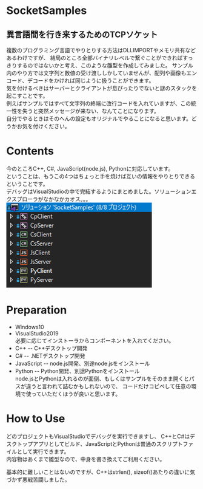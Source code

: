 # SocketSamples

## 異言語間を行き来するためのTCPソケット
複数のプログラミング言語でやりとりする方法はDLLIMPORTやメモリ共有などあるわけですが、
結局のところ全部バイナリレベルで繋ぐことができればすっきりするのではないかと考え、このような雛型を作成してみました。
サンプル内のやり方では文字列と数値の受け渡ししかしていませんが、配列や画像もエンコード、デコードをかければ同じように扱うことができます。  
気を付けるべきはサーバーとクライアントが息ぴったりでないと謎のスタックを起こすことです。  
例えばサンプルではすべて文字列の終端に改行コードを入れていますが、この統一性を失うと突然メッセージが来ない、なんてことになります。  
自分でやるときはそのへんの設定もオリジナルでやることになると思います。どうかお気を付けください。  
  
# Contents
今のところC++, C#, JavaScript(node.js), Pythonに対応しています。  
ということは、もうこの4つはちょっと手を焼けば互いの情報をやりとりできるということです。  
デバッグはVisualStudioの中で完結するようにまとめました。ソリューションエクスプローラがなかなかカオス。。。  
![sockets.png](/sockets.png)  
  
# Preparation
* Windows10
* VisualStudio2019  
必要に応じてインストーラからコンポーネントを入れてください。  
* C++ -- C++デスクトップ開発
* C# -- .NETデスクトップ開発
* JavaScript -- node.js開発、別途node.jsをインストール
* Python -- Python開発、別途Pythonをインストール  
node.jsとPythonは入れるのが面倒、もしくはサンプルをそのまま開くとパスが違うと言われて詰むかもしれないので、
コードだけコピペして任意の環境で使っていただくほうが良いと思います。
  
# How to Use
どのプロジェクトもVisualStudioでデバッグを実行できますし、
C++とC#はデスクトップアプリとしてビルド、JavaScriptとPythonは普通のスクリプトファイルとして実行できます。  
内容物はあくまで雛型なので、中身を書き換えてご利用ください。  
  
基本的に難しいことはないのですが、C++はstrlen(), sizeof()あたりの違いに気づかず悪戦苦闘しました。
